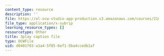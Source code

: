 ```yaml
---
content_type: resource
description: ''
file: https://ol-ocw-studio-app-production.s3.amazonaws.com/courses/21m-250-beethoven-to-mahler-spring-2014/d0401f03a1a45f856ef15ba4ccedb1af_97Hk_vH2qw0.srt
file_type: application/x-subrip
learning_resource_types: []
resourcetype: Other
title: 3play caption file
type: OCWFile
uid: d0401f03-a1a4-5f85-6ef1-5ba4ccedb1af
---
```

